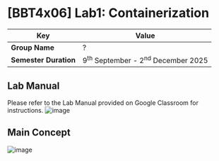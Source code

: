 # [BBT4x06] Lab1: Containerization

| **Key**                                                               | Value                                                                                                                                                                              |
|---------------|---------------------------------------------------------|
| **Group Name**                                                               | ? |
| **Semester Duration**                                                 | 9<sup>th</sup> September - 2<sup>nd</sup> December 2025                                                                                                                       |

## Lab Manual

Please refer to the Lab Manual provided on Google Classroom for instructions.
![image](https://github.com/user-attachments/assets/a9b38597-d0f2-4ace-8c29-63e874707a05)

## Main Concept

![image](https://github.com/user-attachments/assets/5c2c6b68-23d4-449f-8295-7e155f9e93d5)
